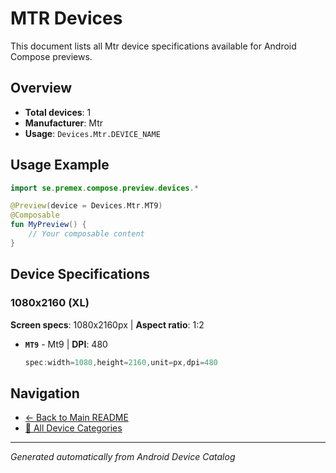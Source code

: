 # MTR Devices

This document lists all Mtr device specifications available for Android Compose previews.

## Overview

- **Total devices**: 1
- **Manufacturer**: Mtr
- **Usage**: `Devices.Mtr.DEVICE_NAME`

## Usage Example

```kotlin
import se.premex.compose.preview.devices.*

@Preview(device = Devices.Mtr.MT9)
@Composable
fun MyPreview() {
    // Your composable content
}
```

## Device Specifications

### 1080x2160 (XL)

**Screen specs**: 1080x2160px | **Aspect ratio**: 1:2

- **`MT9`** - Mt9 | **DPI**: 480
  ```kotlin
  spec:width=1080,height=2160,unit=px,dpi=480
  ```

## Navigation

- [← Back to Main README](../../README.md)
- [📱 All Device Categories](../README.md)

---
*Generated automatically from Android Device Catalog*
